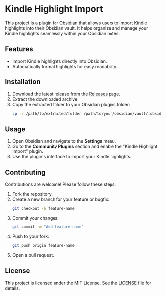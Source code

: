 # Kindle Highlight Import

This project is a plugin for [Obsidian](https://obsidian.md/) that allows users to import Kindle highlights into their Obsidian vault. It helps organize and manage your Kindle highlights seamlessly within your Obsidian notes.

## Features

- Import Kindle highlights directly into Obsidian.
- Automatically format highlights for easy readability.

## Installation

1. Download the latest release from the [Releases](https://github.com/LeonLuttenberger/obsidian-kindle-highlight-import/releases) page.
2. Extract the downloaded archive.
3. Copy the extracted folder to your Obsidian plugins folder:
   ```bash
   cp -r /path/to/extracted/folder /path/to/your/obsidian/vault/.obsidian/plugins/kindle-highlight-import
   ```

## Usage

1. Open Obsidian and navigate to the **Settings** menu.
2. Go to the **Community Plugins** section and enable the "Kindle Highlight Import" plugin.
3. Use the plugin's interface to import your Kindle highlights.

## Contributing

Contributions are welcome! Please follow these steps:

1. Fork the repository.
2. Create a new branch for your feature or bugfix:
   ```bash
   git checkout -b feature-name
   ```
3. Commit your changes:
   ```bash
   git commit -m "Add feature-name"
   ```
4. Push to your fork:
   ```bash
   git push origin feature-name
   ```
5. Open a pull request.

## License

This project is licensed under the MIT License. See the [LICENSE](LICENSE) file for details.
